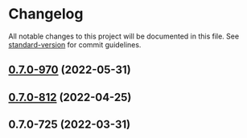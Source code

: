 # Changelog

All notable changes to this project will be documented in this file. See [standard-version](https://github.com/conventional-changelog/standard-version) for commit guidelines.

## [0.7.0-970](https://github.com/TIBCOSoftware/labs-air-edgex/compare/v0.7.0-812...v0.7.0-970) (2022-05-31)

## [0.7.0-812](https://github.com/TIBCOSoftware/labs-air-edgex/compare/v0.7.0-725...v0.7.0-812) (2022-04-25)

## 0.7.0-725 (2022-03-31)

